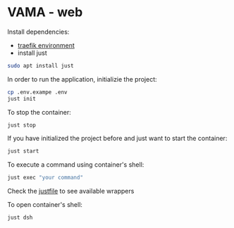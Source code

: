 # VAMA - web

Install dependencies:
- [traefik environment](https://github.com/AutomaticCraftingTable/traefik-environment)
- install just 
```sh
sudo apt install just
```

In order to run the application, initializie the project:
```sh
cp .env.exampe .env
just init
```

To stop the container:
```sh
just stop
```

If you have initialized the project before and just want to start the container:
```sh
just start
```

To execute a command using container's shell:
```sh
just exec "your command"
```
Check the [justfile](justfile) to see available wrappers

To open container's shell:
```sh
just dsh
```
